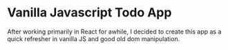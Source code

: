 # Vanilla Javascript Todo App

After working primarily in React for awhile, I decided to create this app as a quick refresher in vanilla JS and good old dom manipulation.
